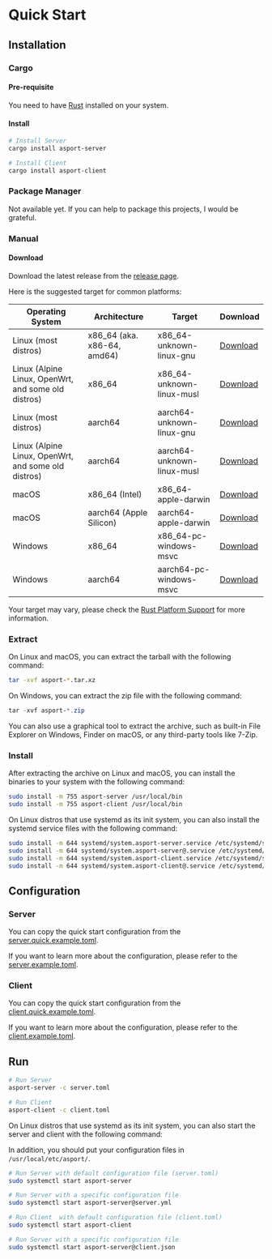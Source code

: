 # Quick Start

## Installation

### Cargo

#### Pre-requisite

You need to have [Rust](https://www.rust-lang.org/tools/install) installed on your system.

#### Install

```bash
# Install Server
cargo install asport-server

# Install Client
cargo install asport-client
```

### Package Manager

Not available yet. If you can help to package this projects, I would be grateful.

### Manual

#### Download

Download the latest release from the [release page](https://github.com/AkinoKaede/asport/releases).

Here is the suggested target for common platforms:

| Operating System                                    | Architecture                | Target                     | Download                                                                                                           |
|-----------------------------------------------------|-----------------------------|----------------------------|--------------------------------------------------------------------------------------------------------------------|
| Linux (most distros)                                | x86_64 (aka. x86-64, amd64) | x86_64-unknown-linux-gnu   | [Download](https://github.com/AkinoKaede/asport/releases/latest/download/asport-x86_64-unknown-linux-gnu.tar.xz)   |
| Linux (Alpine Linux, OpenWrt, and some old distros) | x86_64                      | x86_64-unknown-linux-musl  | [Download](https://github.com/AkinoKaede/asport/releases/latest/download/asport-x86_64-unknown-linux-musl.tar.xz)  |
| Linux (most distros)                                | aarch64                     | aarch64-unknown-linux-gnu  | [Download](https://github.com/AkinoKaede/asport/releases/latest/download/asport-aarch64-unknown-linux-gnu.tar.xz)  |
| Linux (Alpine Linux, OpenWrt, and some old distros) | aarch64                     | aarch64-unknown-linux-musl | [Download](https://github.com/AkinoKaede/asport/releases/latest/download/asport-aarch64-unknown-linux-musl.tar.xz) |
| macOS                                               | x86_64 (Intel)              | x86_64-apple-darwin        | [Download](https://github.com/AkinoKaede/asport/releases/latest/download/asport-x86_64-apple-darwin.tar.xz)        |
| macOS                                               | aarch64 (Apple Silicon)     | aarch64-apple-darwin       | [Download](https://github.com/AkinoKaede/asport/releases/latest/download/asport-aarch64-apple-darwin.tar.xz)       |
| Windows                                             | x86_64                      | x86_64-pc-windows-msvc     | [Download](https://github.com/AkinoKaede/asport/releases/latest/download/asport-x86_64-pc-windows-msvc.zip)        |
| Windows                                             | aarch64                     | aarch64-pc-windows-msvc    | [Download](https://github.com/AkinoKaede/asport/releases/latest/download/asport-aarch64-pc-windows-msvc.zip)       |

Your target may vary, please check
the [Rust Platform Support](https://doc.rust-lang.org/nightly/rustc/platform-support.html) for more information.

### Extract

On Linux and macOS, you can extract the tarball with the following command:

```bash
tar -xvf asport-*.tar.xz
```

On Windows, you can extract the zip file with the following command:

```powershell
tar -xvf asport-*.zip
```

You can also use a graphical tool to extract the archive, such as built-in File Explorer on Windows, Finder on
macOS, or any third-party tools like 7-Zip.

### Install

After extracting the archive on Linux and macOS, you can install the binaries to your system with the following command:

```bash
sudo install -m 755 asport-server /usr/local/bin
sudo install -m 755 asport-client /usr/local/bin
```

On Linux distros that use systemd as its init system, you can also install the systemd service files with the following
command:

```bash
sudo install -m 644 systemd/system.asport-server.service /etc/systemd/system/asport-server.service
sudo install -m 644 systemd/system.asport-server@.service /etc/systemd/system/asport-server@.service 
sudo install -m 644 systemd/system.asport-client.service /etc/systemd/system/asport-client.service
sudo install -m 644 systemd/system.asport-client@.service /etc/systemd/system/asport-client@.service
```

## Configuration

### Server

You can copy the quick start configuration from the [server.quick.example.toml](./server.quick.example.toml).

If you want to learn more about the configuration, please refer to the [server.example.toml](./server.example.toml).

### Client

You can copy the quick start configuration from the [client.quick.example.toml](./client.quick.example.toml).

If you want to learn more about the configuration, please refer to the [client.example.toml](./client.example.toml).

## Run

```bash
# Run Server
asport-server -c server.toml

# Run Client
asport-client -c client.toml
```

On Linux distros that use systemd as its init system, you can also start the server and client with the following
command:

In addition, you should put your configuration files in `/usr/local/etc/asport/`.

```bash
# Run Server with default configuration file (server.toml)
sudo systemctl start asport-server

# Run Server with a specific configuration file
sudo systemctl start asport-server@server.yml

# Run Client  with default configuration file (client.toml)
sudo systemctl start asport-client

# Run Server with a specific configuration file
sudo systemctl start asport-server@client.json
```